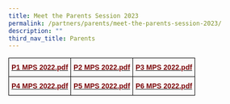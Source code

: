 ```yaml
---
title: Meet the Parents Session 2023
permalink: /partners/parents/meet-the-parents-session-2023/
description: ""
third_nav_title: Parents
---
```


<style type="text/css">
.tg  {border-collapse:collapse;border-spacing:0;}
.tg td{border-color:black;border-style:solid;border-width:1px;font-family:Arial, sans-serif;font-size:14px;
  overflow:hidden;padding:10px 5px;word-break:normal;}
.tg th{border-color:black;border-style:solid;border-width:1px;font-family:Arial, sans-serif;font-size:14px;
  font-weight:normal;overflow:hidden;padding:10px 5px;word-break:normal;}
.tg .tg-fws8{background-color:#FAFAFA;color:#7C080B;font-weight:bold;text-align:left;vertical-align:top}
</style>
<table class="tg">
<thead>
  <tr>
    <th class="tg-fws8"><a href="/files/P1%20MPS%202022.pdf"><span style="text-decoration:none;color:#7C080B">P1 MPS 2022.pdf</span></a><br></th>
    <th class="tg-fws8"><a href="/files/P2%20MPS%202022.pdf"><span style="text-decoration:none;color:#7C080B">P2 MPS 2022.pdf</span></a><br></th>
    <th class="tg-fws8"><a href="/files/P3%20MPS%202022.pdf"><span style="text-decoration:none;color:#7C080B">P3 MPS 2022.pdf</span></a><br></th>
  </tr>
</thead>
<tbody>
  <tr>
    <td class="tg-fws8"><a href="/files/P4%20MPS%202022.pdf"><span style="text-decoration:none;color:#7C080B">P4 MPS 2022.pdf</span></a><br></td>
    <td class="tg-fws8"><a href="/files/P5%20MPS%202022.pdf"><span style="text-decoration:none;color:#7C080B">P5 MPS 2022.pdf</span></a><br></td>
    <td class="tg-fws8"><a href="/files/P6%20MPS%202022.pdf"><span style="text-decoration:none;color:#7C080B">P6 MPS 2022.pdf</span></a></td>
  </tr>
</tbody>
</table>